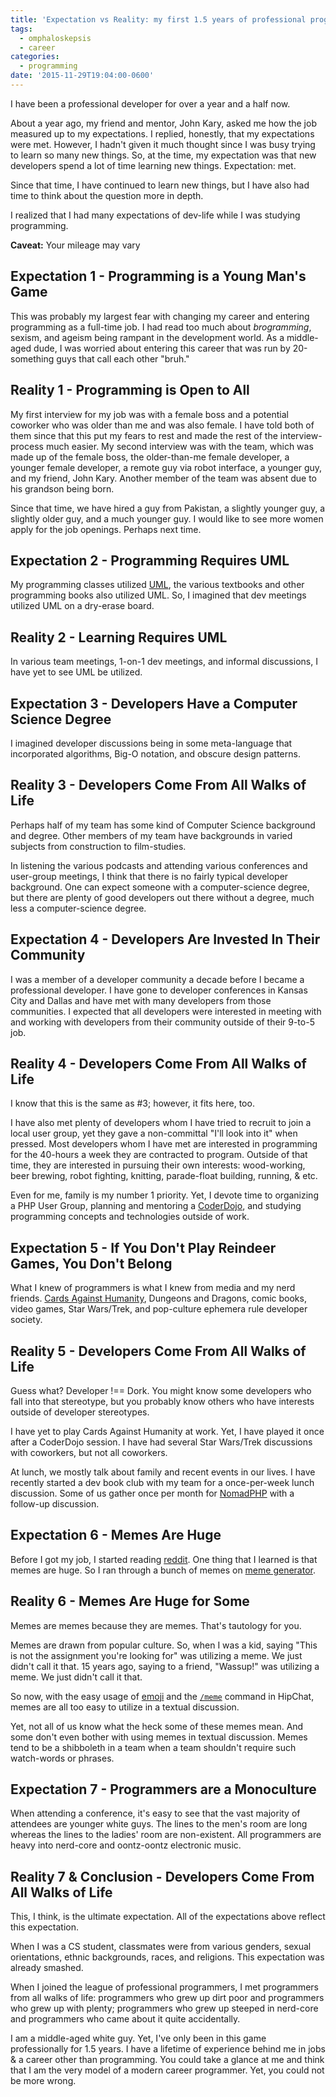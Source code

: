 ```yaml
---
title: 'Expectation vs Reality: my first 1.5 years of professional programming'
tags:
  - omphaloskepsis
  - career
categories:
  - programming
date: '2015-11-29T19:04:00-0600'
---
```


I have been a professional developer for over a year and a half now.

About a year ago, my friend and mentor, John Kary, asked me how the job measured up to my expectations. I replied, honestly, that my expectations were met. However, I hadn't given it much thought since I was busy trying to learn so many new things. So, at the time, my expectation was that new developers spend a lot of time learning new things. Expectation: met.

Since that time, I have continued to learn new things, but I have also had time to think about the question more in depth.

I realized that I had many expectations of dev-life while I was studying programming.

**Caveat:** Your mileage may vary

## Expectation 1 - Programming is a Young Man's Game

This was probably my largest fear with changing my career and entering programming as a full-time job. I had read too much about _brogramming_, sexism, and ageism being rampant in the development world. As a middle-aged dude, I was worried about entering this career that was run by 20-something guys that call each other "bruh."

## Reality 1 - Programming is Open to All

My first interview for my job was with a female boss and a potential coworker who was older than me and was also female. I have told both of them since that this put my fears to rest and made the rest of the interview-process much easier. My second interview was with the team, which was made up of the female boss, the older-than-me female developer, a younger female developer, a remote guy via robot interface, a younger guy, and my friend, John Kary. Another member of the team was absent due to his grandson being born.

Since that time, we have hired a guy from Pakistan, a slightly younger guy, a slightly older guy, and a much younger guy. I would like to see more women apply for the job openings. Perhaps next time.

## Expectation 2 - Programming Requires UML

My programming classes utilized [UML](https://en.wikipedia.org/wiki/Unified_Modeling_Language 'Unified Modeling Language'), the various textbooks and other programming books also utilized UML. So, I imagined that dev meetings utilized UML on a dry-erase board.

## Reality 2 - Learning Requires UML

In various team meetings, 1-on-1 dev meetings, and informal discussions, I have yet to see UML be utilized.

## Expectation 3 - Developers Have a Computer Science Degree

I imagined developer discussions being in some meta-language that incorporated algorithms, Big-O notation, and obscure design patterns.

## Reality 3 - Developers Come From All Walks of Life

Perhaps half of my team has some kind of Computer Science background and degree. Other members of my team have backgrounds in varied subjects from construction to film-studies.

In listening the various podcasts and attending various conferences and user-group meetings, I think that there is no fairly typical developer background. One can expect someone with a computer-science degree, but there are plenty of good developers out there without a degree, much less a computer-science degree.

## Expectation 4 - Developers Are Invested In Their Community

I was a member of a developer community a decade before I became a professional developer. I have gone to developer conferences in Kansas City and Dallas and have met with many developers from those communities. I expected that all developers were interested in meeting with and working with developers from their community outside of their 9-to-5 job.

## Reality 4 - Developers Come From All Walks of Life

I know that this is the same as \#3; however, it fits here, too.

I have also met plenty of developers whom I have tried to recruit to join a local user group, yet they gave a non-committal "I'll look into it" when pressed. Most developers whom I have met are interested in programming for the 40-hours a week they are contracted to program. Outside of that time, they are interested in pursuing their own interests: wood-working, beer brewing, robot fighting, knitting, parade-float building, running, & etc.

Even for me, family is my number 1 priority. Yet, I devote time to organizing a PHP User Group, planning and mentoring a [CoderDojo](http://coderdojokc.com/), and studying programming concepts and technologies outside of work.

## Expectation 5 - If You Don't Play Reindeer Games, You Don't Belong

What I knew of programmers is what I knew from media and my nerd friends. [Cards Against Humanity](https://cardsagainsthumanity.com/), Dungeons and Dragons, comic books, video games, Star Wars/Trek, and pop-culture ephemera rule developer society.

## Reality 5 - Developers Come From All Walks of Life

Guess what? Developer !== Dork. You might know some developers who fall into that stereotype, but you probably know others who have interests outside of developer stereotypes.

I have yet to play Cards Against Humanity at work. Yet, I have played it once after a CoderDojo session. I have had several Star Wars/Trek discussions with coworkers, but not all coworkers.

At lunch, we mostly talk about family and recent events in our lives. I have recently started a dev book club with my team for a once-per-week lunch discussion. Some of us gather once per month for [NomadPHP](http://nomadphp.com) with a follow-up discussion.

## Expectation 6 - Memes Are Huge

Before I got my job, I started reading [reddit](https://reddit.com). One thing that I learned is that memes are huge. So I ran through a bunch of memes on [meme generator](http://memegenerator.net/).

## Reality 6 - Memes Are Huge for Some

Memes are memes because they are memes. That's tautology for you.

Memes are drawn from popular culture. So, when I was a kid, saying "This is not the assignment you're looking for" was utilizing a meme. We just didn't call it that. 15 years ago, saying to a friend, "Wassup!" was utilizing a meme. We just didn't call it that.

So now, with the easy usage of [emoji](https://en.wikipedia.org/wiki/Emoji) and the [`/meme`](https://bitbucket.org/atlassianlabs/ac-koa-hipchat-sassy) command in HipChat, memes are all too easy to utilize in a textual discussion.

Yet, not all of us know what the heck some of these memes mean. And some don't even bother with using memes in textual discussion. Memes tend to be a shibboleth in a team when a team shouldn't require such watch-words or phrases.

## Expectation 7 - Programmers are a Monoculture

When attending a conference, it's easy to see that the vast majority of attendees are younger white guys. The lines to the men's room are long whereas the lines to the ladies' room are non-existent. All programmers are heavy into nerd-core and oontz-oontz electronic music.

## Reality 7 & Conclusion - Developers Come From All Walks of Life

This, I think, is the ultimate expectation. All of the expectations above reflect this expectation.

When I was a CS student, classmates were from various genders, sexual orientations, ethnic backgrounds, races, and religions. This expectation was already smashed.

When I joined the league of professional programmers, I met programmers from all walks of life: programmers who grew up dirt poor and programmers who grew up with plenty; programmers who grew up steeped in nerd-core and programmers who came about it quite accidentally.

I am a middle-aged white guy. Yet, I've only been in this game professionally for 1.5 years. I have a lifetime of experience behind me in jobs & a career other than programming. You could take a glance at me and think that I am the very model of a modern career programmer. Yet, you could not be more wrong.
